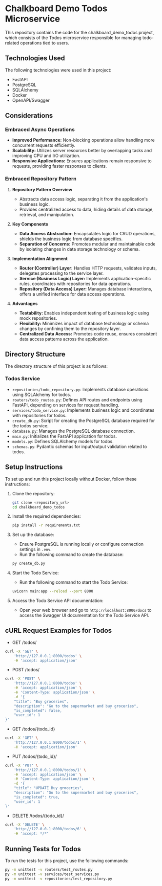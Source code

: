 # Chalkboard Demo Todos Microservice

This repository contains the code for the chalkboard_demo_todos project, which consists of the Todos microservice responsible for managing todo-related operations tied to users.

## Technologies Used

The following technologies were used in this project:

- FastAPI
- PostgreSQL
- SQLAlchemy
- Docker
- OpenAPI/Swagger

## Considerations

### Embraced Async Operations
- **Improved Performance:** Non-blocking operations allow handling more concurrent requests efficiently.
- **Scalability:** Utilizes server resources better by overlapping tasks and improving CPU and I/O utilization.
- **Responsive Applications:** Ensures applications remain responsive to requests, providing faster responses to clients.

### Embraced Repository Pattern

1. **Repository Pattern Overview**
   - Abstracts data access logic, separating it from the application's business logic.
   - Provides centralized access to data, hiding details of data storage, retrieval, and manipulation.

2. **Key Components**
   - **Data Access Abstraction:** Encapsulates logic for CRUD operations, shields the business logic from database specifics.
   - **Separation of Concerns:** Promotes modular and maintainable code by isolating changes in data storage technology or schema.

3. **Implementation Alignment**
   - **Router (Controller) Layer:** Handles HTTP requests, validates inputs, delegates processing to the service layer.
   - **Service (Business Logic) Layer:** Implements application-specific rules, coordinates with repositories for data operations.
   - **Repository (Data Access) Layer:** Manages database interactions, offers a unified interface for data access operations.

4. **Advantages**
   - **Testability:** Enables independent testing of business logic using mock repositories.
   - **Flexibility:** Minimizes impact of database technology or schema changes by confining them to the repository layer.
   - **Centralized Data Access:** Promotes code reuse, ensures consistent data access patterns across the application.


## Directory Structure

The directory structure of this project is as follows:

### Todos Service

- `repositories/todo_repository.py`: Implements database operations using SQLAlchemy for todos.
- `routers/todo_routes.py`: Defines API routes and endpoints using FastAPI, depending on services for request handling.
- `services/todo_service.py`: Implements business logic and coordinates with repositories for todos.
- `create_db.py`: Script for creating the PostgreSQL database required for the todos service.
- `database.py`: Manages the PostgreSQL database connection.
- `main.py`: Initializes the FastAPI application for todos.
- `models.py`: Defines SQLAlchemy models for todos.
- `schemas.py`: Pydantic schemas for input/output validation related to todos.

## Setup Instructions

To set up and run this project locally without Docker, follow these instructions:

1. Clone the repository:
    ```sh
    git clone <repository_url>
    cd chalkboard_demo_todos
    ```

2. Install the required dependencies:
    ```sh
    pip install -r requirements.txt
    ```

3. Set up the database:
    - Ensure PostgreSQL is running locally or configure connection settings in `.env`.
    - Run the following command to create the database:
    ```sh
    py create_db.py
    ```

4. Start the Todo Service:
    - Run the following command to start the Todo Service:
    ```sh
    uvicorn main:app --reload --port 8000
    ```

5. Access the Todo Service API documentation:
    - Open your web browser and go to `http://localhost:8000/docs` to access the Swagger UI documentation for the Todo Service API.

## cURL Request Examples for Todos
- GET /todos/
```sh
curl -X 'GET' \
    'http://127.0.0.1:8000/todos' \
    -H 'accept: application/json'
```

- POST /todos/
```sh
curl -X 'POST' \
    'http://127.0.0.1:8000/todos' \
    -H 'accept: application/json' \
    -H 'Content-Type: application/json' \
    -d '{
    "title": "Buy groceries",
    "description": "Go to the supermarket and buy groceries",
    "is_completed": false,
    "user_id": 1
}'
```

- GET /todos/{todo_id}
```sh
curl -X 'GET' \
    'http://127.0.0.1:8000/todos/1' \
    -H 'accept: application/json'
```

- PUT /todos/{todo_id}/
```sh
curl -X 'PUT' \
    'http://127.0.0.1:8000/todos/1' \
    -H 'accept: application/json' \
    -H 'Content-Type: application/json' \
    -d '{
    "title": "UPDATE Buy groceries",
    "description": "Go to the supermarket and buy groceries",
    "is_completed": true,
    "user_id": 1
}'
```

- DELETE /todos/{todo_id}/
```sh
curl -X 'DELETE' \
    'http://127.0.0.1:8000/todos/6' \
    -H 'accept: */*'
```

## Running Tests for Todos

To run the tests for this project, use the following commands:

```sh
py -m unittest -v routers/test_routes.py
py -m unittest -v services/test_services.py
py -m unittest -v repositories/test_repository.py
```